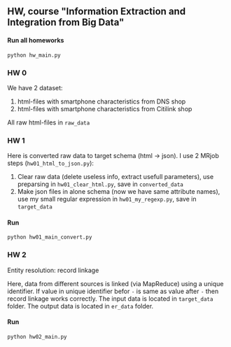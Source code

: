 ## HW, course "Information Extraction and Integration from Big Data"

#### Run all homeworks
```
python hw_main.py
```

### HW 0

We have 2 dataset:

1. html-files with smartphone characteristics from DNS shop
2. html-files with smartphone characteristics from Citilink shop

All raw html-files in `raw_data`

### HW 1

Here is converted raw data to target schema (html -> json). I use 2 MRjob steps (`hw01_html_to_json.py`):

1. Clear raw data (delete useless info, extract usefull parameters), use preparsing in `hw01_clear_html.py`, save in `converted_data`
2. Make json files in alone schema (now we have same attribute names), use my small regular expression in `hw01_my_regexp.py`, save in `target_data`

#### Run
```
python hw01_main_convert.py
```

### HW 2

Entity resolution: record linkage

Here, data from different sources is linked (via MapReduce) using a unique identifier. If value in unique identifier befor `-` is same as value after `-` then record linkage works correctly. The input data is located in `target_data` folder. The output data is located in `er_data` folder.

#### Run
```
python hw02_main.py
```
